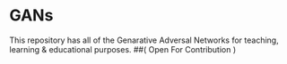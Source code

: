 # GANs
This repository has all of the Genarative Adversal Networks for teaching, learning &amp; educational purposes. 
##( Open For Contribution )
